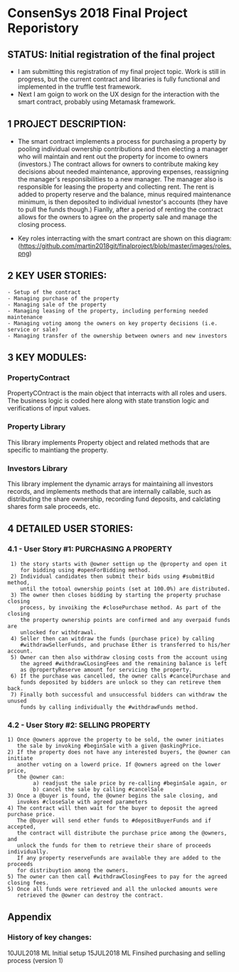 # ConsenSys 2018 Final Project Reporistory 
## STATUS: Initial registration of the final project 
- I am submitting this registration of my final project topic. Work is still in progress, but the current contract and libraries is fully functional and implemented in the truffle test framework.
- Next I am goign to work on the UX design for the interaction with the smart contract, probably using Metamask framework.

## 1 PROJECT DESCRIPTION: 
- The smart contract implements a process for purchasing a property by pooling individual ownership contributions
    and then electing a manager who will maintain and rent out the property for income to owners (investors.) 
    The contract allows for owners to contribute making key decisions about needed maintenance, approving expenses,
    reassigning the manager's responsibilities to a new manager. The manager also is responsible for leasing the property
    and collecting rent. The rent is added to property reserve and the balance, minus required maintenance minimum, is 
    then deposited to individual ivnestor's accounts (they have to pull the funds though.) Fianlly, after a period of
    renting the contract allows for the owners to agree on the property sale and manage the closing process.
    
- Key roles interracting with the smart contract are shown on this diagram: (https://github.com/martin2018git/finalproject/blob/master/images/roles.png)

## 2 KEY USER STORIES: 
    - Setup of the contract
    - Managing purchase of the property
    - Managing sale of the property
    - Managing leasing of the property, including performing needed maintenance
    - Managing voting among the owners on key property decisions (i.e. service or sale)
    - Managing transfer of the ownership between owners and new investors

## 3 KEY MODULES: 

  ### PropertyContract
  PropertyCOntract is the main object that interracts with all roles and users. The business logic is coded here along with state transtion logic and verifications of input values.
  
  ### Property Library
  This library implements Property object and related methods that are specific to maintiang the property.
  
  ### Investors Library
  This library implement the dynamic arrays for maintaining all investors records, and implements methods that are internally callable, such as distributing the share ownership, recording fund deposits, and calclating shares form sale proceeds, etc.

## 4 DETAILED USER STORIES: 

  ### 4.1 - User Story #1: PURCHASING A PROPERTY
     1) the story starts with @owner settign up the @property and open it
        for bidding using #openForBidding method.
     2) Individual candidates then submit their bids using #submitBid method,
        until the totoal ownership points (set at 100.0%) are distributed.
     3) The owner then closes bidding by starting the property pruchase closing
        process, by invoiking the #closePurchase method. As part of the closing
        the property ownership points are confirmed and any overpaid funds are
        unlocked for withdrawal.
     4) Seller then can witdraw the funds (purchase price) by calling
        #withdrawSellerFunds, and pruchase Ether is transferred to his/her account.
     5) Owner can then also withdraw closing costs from the account using
        the agreed #withdrawCLosingFees and the remaining balance is left
        as @propertyReserve amount for servicing the property.
     6) If the purchase was cancelled, the owner calls #cancelPurchase and
        funds deposited by bidders are unlock so they can retireve them back.
     7) Finally both successful and unsuccessful bidders can withdraw the unused
        funds by calling individually the #withdrawFunds method.

  ### 4.2 - User Story #2: SELLING PROPERTY
    1) Once @owners approve the property to be sold, the owner initiates
       the sale by invoking #beginSale with a given @askingPrice.
    2) If the property does not have any interested buyers, the @owner can initiate
       another voting on a lowerd price. If @owners agreed on the lower price,
       the @owner can:
            a) readjust the sale price by re-calling #beginSale again, or
            b) cancel the sale by calling #cancelSale
    3) Once a @buyer is found, the @owner begins the sale closing, and
       invokes #closeSale with agreed parameters
    4) The contract will then wait for the buyer to deposit the agreed purchase price.
       The @buyer will send ether funds to #depositBuyerFunds and if accepted,
       the contract will distribute the purchase price among the @owners, and
       unlock the funds for them to retrieve their share of proceeds individually.
       If any property reserveFunds are available they are added to the proceeds
       for distribuytion among the owners.
    5) The owner can then call #withdrawClosingFees to pay for the agreed closing fees.
    5) Once all funds were retrieved and all the unlocked amounts were
       retrieved the @owner can destroy the contract.

## Appendix
### History of key changes: 
  10JUL2018 ML  Initial setup
  15JUL2018 ML  Finsihed purchasing and selling process (version 1)
